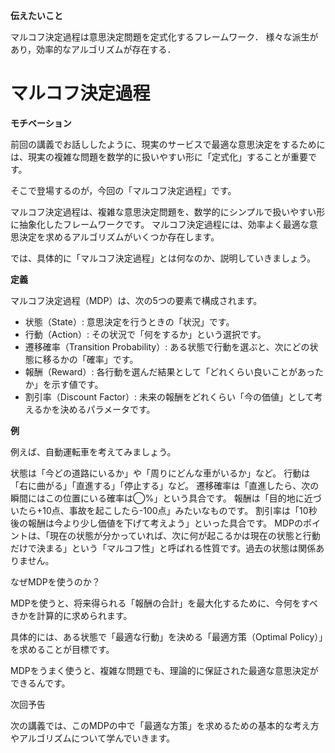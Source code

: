 **伝えたいこと**

マルコフ決定過程は意思決定問題を定式化するフレームワーク．
様々な派生があり，効率的なアルゴリズムが存在する．

# マルコフ決定過程

**モチベーション**

前回の講義でお話ししたように、現実のサービスで最適な意思決定をするためには、現実の複雑な問題を数学的に扱いやすい形に「定式化」することが重要です。

そこで登場するのが，今回の「マルコフ決定過程」です。

マルコフ決定過程は、複雑な意思決定問題を、数学的にシンプルで扱いやすい形に抽象化したフレームワークです。
マルコフ決定過程には、効率よく最適な意思決定を求めるアルゴリズムがいくつか存在します。

では、具体的に「マルコフ決定過程」とは何なのか、説明していきましょう。

**定義**

マルコフ決定過程（MDP）は、次の5つの要素で構成されます。

* 状態（State）: 意思決定を行うときの「状況」です。
* 行動（Action）: その状況で「何をするか」という選択です。
* 遷移確率（Transition Probability）: ある状態で行動を選ぶと、次にどの状態に移るかの「確率」です。
* 報酬（Reward）: 各行動を選んだ結果として「どれくらい良いことがあったか」を示す値です。
* 割引率（Discount Factor）: 未来の報酬をどれくらい「今の価値」として考えるかを決めるパラメータです。

**例**

例えば、自動運転車を考えてみましょう。

状態は「今どの道路にいるか」や「周りにどんな車がいるか」など。
行動は「右に曲がる」「直進する」「停止する」など。
遷移確率は「直進したら、次の瞬間にはこの位置にいる確率は◯%」という具合です。
報酬は「目的地に近づいたら+10点、事故を起こしたら-100点」みたいなものです。
割引率は「10秒後の報酬は今より少し価値を下げて考えよう」といった具合です。
MDPのポイントは、「現在の状態が分かっていれば、次に何が起こるかは現在の状態と行動だけで決まる」という「マルコフ性」と呼ばれる性質です。過去の状態は関係ありません。

なぜMDPを使うのか？

MDPを使うと、将来得られる「報酬の合計」を最大化するために、今何をすべきかを計算的に求められます。

具体的には、ある状態で「最適な行動」を決める「最適方策（Optimal Policy）」を求めることが目標です。

MDPをうまく使うと、複雑な問題でも、理論的に保証された最適な意思決定ができるんです。

次回予告

次の講義では、このMDPの中で「最適な方策」を求めるための基本的な考え方やアルゴリズムについて学んでいきます。